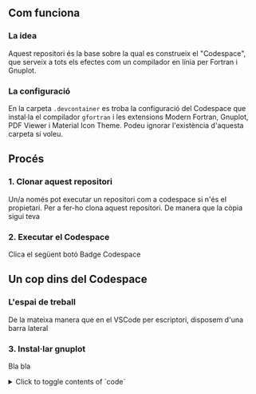 ## Com funciona
### La idea
Aquest repositori és la base sobre la qual es construeix el "Codespace", que serveix a tots els efectes com un compilador en línia per Fortran i Gnuplot.
### La configuració
En la carpeta `.devcontainer` es troba la configuració del Codespace que instal·la el compilador `gfortran` i les extensions Modern Fortran, Gnuplot, PDF Viewer i Material Icon Theme. Podeu ignorar l'existència d'aquesta carpeta si voleu.
## Procés
### 1. Clonar aquest repositori
Un/a només pot executar un repositori com a codespace si n'és el propietari. Per a fer-ho clona aquest repositori. De manera que la còpia sigui teva
### 2. Executar el Codespace
Clica el següent botó
Badge Codespace
## Un cop dins del Codespace
### L'espai de treball
De la mateixa manera que en el VSCode per escriptori, disposem d'una barra lateral 
### 3. Instal·lar gnuplot
Bla bla
<details>
<summary>Click to toggle contents of `code`</summary>

```
CODE!
```
</details>

